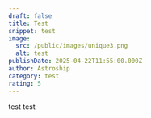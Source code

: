 ```yaml
---
draft: false
title: Test
snippet: test
image:
  src: /public/images/unique3.png
  alt: test
publishDate: 2025-04-22T11:55:00.000Z
author: Astroship
category: test
rating: 5
---
```

test test
